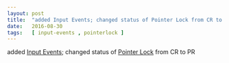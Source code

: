 ```yaml
---
layout: post
title:  "added Input Events; changed status of Pointer Lock from CR to PR"
date:   2016-08-30
tags:   [ input-events , pointerlock ]
---
```


added [Input Events](/spec/input-events); changed status of [Pointer Lock](/spec/pointerlock) from CR to PR

